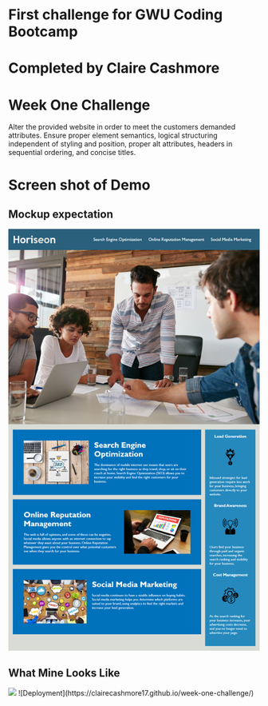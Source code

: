 # First challenge for GWU Coding Bootcamp
# Completed by Claire Cashmore
<p>
    <h1>Week One Challenge</h1>
    <p> Alter the provided website in order to meet the customers demanded attributes. Ensure proper element semantics, logical structuring independent of styling and position, proper alt attributes, headers in sequential ordering, and concise titles.</p>

# Screen shot of Demo

<h2> Mockup expectation </h2>
<img src = "01-html-css-git-homework-demo.png">

<h2>What Mine Looks Like</h2>
<img src = "./assets/images/myFinalProduct">
![Deployment](https://clairecashmore17.github.io/week-one-challenge/)
